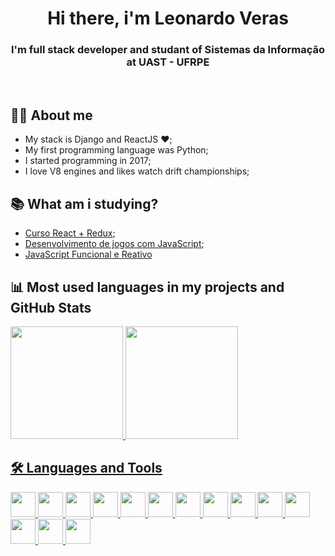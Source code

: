 <h1 align="center">Hi there,  i'm Leonardo Veras</h1>

<h3 align="center">I'm full stack developer and studant of Sistemas da Informação at UAST - UFRPE</h3>

<br/>

## 👩‍💻 About me

- My stack is Django and ReactJS ❤️;
- My first programming language was Python;
- I started programming in 2017;
- I love V8 engines and likes watch drift championships;

## :books: What am i studying?

- [Curso React + Redux](https://www.udemy.com/course/react-redux-pt/);
- [Desenvolvimento de jogos com JavaScript](https://www.udemy.com/course/desenvolvimentodejogoscomjavascript/);
- [JavaScript Funcional e Reativo](https://www.udemy.com/course/javascript-funcional/)

## 📊 Most used languages in my projects and GitHub Stats

<!-- [![Top Langs](https://github-readme-stats.vercel.app/api/top-langs/?username=lvleo21&layout=compact)](https://github.com/anuraghazra/github-readme-stats) -->

<div>
  <a href="https://github.com/lvleo21">
  <img height="180em" src="https://github-readme-stats.vercel.app/api?username=lvleo21&show_icons=true&theme=light&include_all_commits=true&count_private=true"/>
  <img height="180em" src="https://github-readme-stats.vercel.app/api/top-langs/?username=lvleo21&layout=compact&langs_count=16&theme=light"/>
<div>

## 🛠 Languages and Tools


<div style="display: 'inline-block';">
<img src="https://cdn.jsdelivr.net/gh/devicons/devicon/icons/html5/html5-original.svg" width="40"/>

<img src="https://cdn.jsdelivr.net/gh/devicons/devicon/icons/css3/css3-original.svg"  width="40"/>

<img src="https://cdn.jsdelivr.net/gh/devicons/devicon/icons/javascript/javascript-original.svg" width="40"/>
          

<img src="https://cdn.jsdelivr.net/gh/devicons/devicon/icons/python/python-original.svg" width="40"/>

<img src="https://cdn.jsdelivr.net/gh/devicons/devicon/icons/django/django-plain.svg" width="40"/>

<img src="https://cdn.jsdelivr.net/gh/devicons/devicon/icons/java/java-original.svg"  width="40"/>

<img src="https://cdn.jsdelivr.net/gh/devicons/devicon/icons/spring/spring-original.svg"  width="40"/>

<img src="https://cdn.jsdelivr.net/gh/devicons/devicon/icons/postgresql/postgresql-original.svg" width="40" />

<img src="https://cdn.jsdelivr.net/gh/devicons/devicon/icons/bootstrap/bootstrap-original.svg" width="40"/>
        
<img src="https://cdn.jsdelivr.net/gh/devicons/devicon/icons/git/git-original.svg" width="40"/>
        
<img src="https://cdn.jsdelivr.net/gh/devicons/devicon/icons/github/github-original.svg" width="40"/>
        
<img src="https://cdn.jsdelivr.net/gh/devicons/devicon/icons/heroku/heroku-plain.svg" width="40"/>

<img src="https://cdn.jsdelivr.net/gh/devicons/devicon/icons/linux/linux-original.svg" width="40"/>

<img src="https://cdn.jsdelivr.net/gh/devicons/devicon/icons/react/react-original.svg" width="40" />
</div>
          
          
